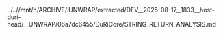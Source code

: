 ../..//mnt/h/ARCHIVE/.UNWRAP/extracted/DEV__2025-08-17__1833__host-duri-head/__UNWRAP/06a7dc6455/DuRiCore/STRING_RETURN_ANALYSIS.md